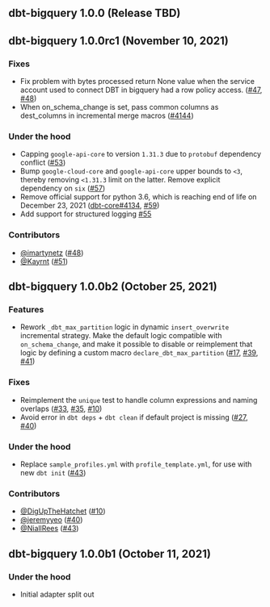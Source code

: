 ## dbt-bigquery 1.0.0 (Release TBD)

## dbt-bigquery 1.0.0rc1 (November 10, 2021)

### Fixes
- Fix problem with bytes processed return None value when the service account used to connect DBT in bigquery had a row policy access.
([#47](https://github.com/dbt-labs/dbt-bigquery/issues/47), [#48](https://github.com/dbt-labs/dbt-bigquery/pull/48))
- When on_schema_change is set, pass common columns as dest_columns in incremental merge macros ([#4144](https://github.com/dbt-labs/dbt-core/issues/4144))

### Under the hood
- Capping `google-api-core` to version `1.31.3` due to `protobuf` dependency conflict ([#53](https://github.com/dbt-labs/dbt-bigquery/pull/53))
- Bump `google-cloud-core` and `google-api-core` upper bounds to `<3`, thereby removing `<1.31.3` limit on the latter. Remove explicit dependency on `six` ([#57](https://github.com/dbt-labs/dbt-bigquery/pull/57))
- Remove official support for python 3.6, which is reaching end of life on December 23, 2021 ([dbt-core#4134](https://github.com/dbt-labs/dbt-core/issues/4134), [#59](https://github.com/dbt-labs/dbt-bigquery/pull/59))
- Add support for structured logging [#55](https://github.com/dbt-labs/dbt-bigquery/pull/55)

### Contributors
- [@imartynetz](https://github.com/imartynetz) ([#48](https://github.com/dbt-labs/dbt-bigquery/pull/48))
- [@Kayrnt](https://github.com/Kayrnt) ([#51](https://github.com/dbt-labs/dbt-bigquery/pull/51))

## dbt-bigquery 1.0.0b2 (October 25, 2021)

### Features

- Rework `_dbt_max_partition` logic in dynamic `insert_overwrite` incremental strategy. Make the default logic compatible with `on_schema_change`, and make it possible to disable or reimplement that logic by defining a custom macro `declare_dbt_max_partition` ([#17](https://github.com/dbt-labs/dbt-bigquery/issues/17), [#39](https://github.com/dbt-labs/dbt-bigquery/issues/39), [#41](https://github.com/dbt-labs/dbt-bigquery/pull/41))

### Fixes
- Reimplement the `unique` test to handle column expressions and naming overlaps ([#33](https://github.com/dbt-labs/dbt-bigquery/issues/33), [#35](https://github.com/dbt-labs/dbt-bigquery/issues/35), [#10](https://github.com/dbt-labs/dbt-bigquery/pull/10))
- Avoid error in `dbt deps` + `dbt clean` if default project is missing ([#27](https://github.com/dbt-labs/dbt-bigquery/issues/27), [#40](https://github.com/dbt-labs/dbt-bigquery/pull/40))

### Under the hood
- Replace `sample_profiles.yml` with `profile_template.yml`, for use with new `dbt init` ([#43](https://github.com/dbt-labs/dbt-bigquery/pull/43))

### Contributors

- [@DigUpTheHatchet](https://github.com/DigUpTheHatchet) ([#10](https://github.com/dbt-labs/dbt-bigquery/pull/10))
- [@jeremyyeo](https://github.com/jeremyyeo) ([#40](https://github.com/dbt-labs/dbt-bigquery/pull/40))
- [@NiallRees](https://github.com/NiallRees) ([#43](https://github.com/dbt-labs/dbt-bigquery/pull/43))

## dbt-bigquery 1.0.0b1 (October 11, 2021)

### Under the hood
- Initial adapter split out
